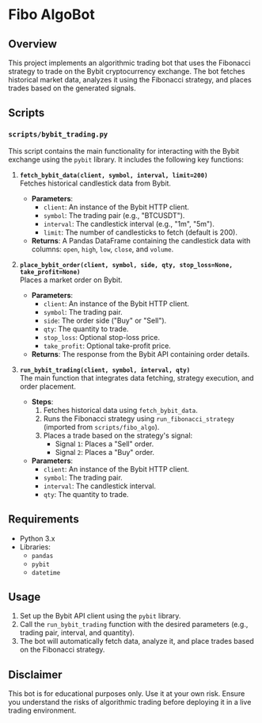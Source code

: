 # Fibo AlgoBot

## Overview

This project implements an algorithmic trading bot that uses the Fibonacci strategy to trade on the Bybit cryptocurrency exchange. The bot fetches historical market data, analyzes it using the Fibonacci strategy, and places trades based on the generated signals.

## Scripts

### `scripts/bybit_trading.py`

This script contains the main functionality for interacting with the Bybit exchange using the `pybit` library. It includes the following key functions:

1. **`fetch_bybit_data(client, symbol, interval, limit=200)`**  
   Fetches historical candlestick data from Bybit.  
   - **Parameters**:
     - `client`: An instance of the Bybit HTTP client.
     - `symbol`: The trading pair (e.g., "BTCUSDT").
     - `interval`: The candlestick interval (e.g., "1m", "5m").
     - `limit`: The number of candlesticks to fetch (default is 200).
   - **Returns**: A Pandas DataFrame containing the candlestick data with columns: `open`, `high`, `low`, `close`, and `volume`.

2. **`place_bybit_order(client, symbol, side, qty, stop_loss=None, take_profit=None)`**  
   Places a market order on Bybit.  
   - **Parameters**:
     - `client`: An instance of the Bybit HTTP client.
     - `symbol`: The trading pair.
     - `side`: The order side ("Buy" or "Sell").
     - `qty`: The quantity to trade.
     - `stop_loss`: Optional stop-loss price.
     - `take_profit`: Optional take-profit price.
   - **Returns**: The response from the Bybit API containing order details.

3. **`run_bybit_trading(client, symbol, interval, qty)`**  
   The main function that integrates data fetching, strategy execution, and order placement.  
   - **Steps**:
     1. Fetches historical data using `fetch_bybit_data`.
     2. Runs the Fibonacci strategy using `run_fibonacci_strategy` (imported from `scripts/fibo_algo`).
     3. Places a trade based on the strategy's signal:
        - Signal `1`: Places a "Sell" order.
        - Signal `2`: Places a "Buy" order.
   - **Parameters**:
     - `client`: An instance of the Bybit HTTP client.
     - `symbol`: The trading pair.
     - `interval`: The candlestick interval.
     - `qty`: The quantity to trade.

## Requirements

- Python 3.x
- Libraries:
  - `pandas`
  - `pybit`
  - `datetime`

## Usage

1. Set up the Bybit API client using the `pybit` library.
2. Call the `run_bybit_trading` function with the desired parameters (e.g., trading pair, interval, and quantity).
3. The bot will automatically fetch data, analyze it, and place trades based on the Fibonacci strategy.

## Disclaimer

This bot is for educational purposes only. Use it at your own risk. Ensure you understand the risks of algorithmic trading before deploying it in a live trading environment.
